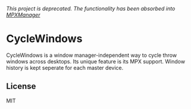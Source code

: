 *This project is deprecated. The functionality has been absorbed into [MPXManager](https://github.com/TAAPArthur/MyPersonalXwindowManager)*

# CycleWindows

CycleWindows is a window manager-independent way to cycle throw windows across desktops. Its unique feature is its MPX support. 
Window history is kept seperate for each master device.

## License

MIT
